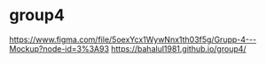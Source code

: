 # group4
https://www.figma.com/file/5oexYcx1WywNnx1th03f5g/Grupp-4---Mockup?node-id=3%3A93
https://bahalul1981.github.io/group4/

